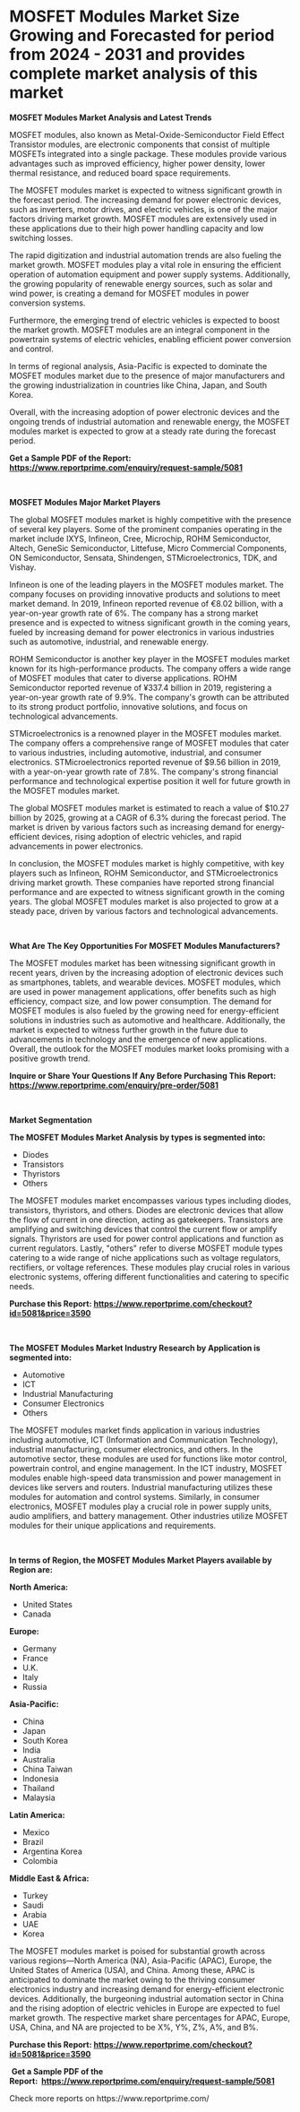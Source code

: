 <p><h1>MOSFET Modules Market Size Growing and Forecasted for period from 2024 - 2031 and provides complete market analysis of this market</h1></p><p><strong>MOSFET Modules Market Analysis and Latest Trends</strong></p>
<p><p>MOSFET modules, also known as Metal-Oxide-Semiconductor Field Effect Transistor modules, are electronic components that consist of multiple MOSFETs integrated into a single package. These modules provide various advantages such as improved efficiency, higher power density, lower thermal resistance, and reduced board space requirements.</p><p>The MOSFET modules market is expected to witness significant growth in the forecast period. The increasing demand for power electronic devices, such as inverters, motor drives, and electric vehicles, is one of the major factors driving market growth. MOSFET modules are extensively used in these applications due to their high power handling capacity and low switching losses.</p><p>The rapid digitization and industrial automation trends are also fueling the market growth. MOSFET modules play a vital role in ensuring the efficient operation of automation equipment and power supply systems. Additionally, the growing popularity of renewable energy sources, such as solar and wind power, is creating a demand for MOSFET modules in power conversion systems.</p><p>Furthermore, the emerging trend of electric vehicles is expected to boost the market growth. MOSFET modules are an integral component in the powertrain systems of electric vehicles, enabling efficient power conversion and control.</p><p>In terms of regional analysis, Asia-Pacific is expected to dominate the MOSFET modules market due to the presence of major manufacturers and the growing industrialization in countries like China, Japan, and South Korea.</p><p>Overall, with the increasing adoption of power electronic devices and the ongoing trends of industrial automation and renewable energy, the MOSFET modules market is expected to grow at a steady rate during the forecast period.</p></p>
<p><strong>Get a Sample PDF of the Report:&nbsp; <a href="https://www.reportprime.com/enquiry/request-sample/5081">https://www.reportprime.com/enquiry/request-sample/5081</a></strong></p>
<p>&nbsp;</p>
<p><strong>MOSFET Modules Major Market Players</strong></p>
<p><p>The global MOSFET modules market is highly competitive with the presence of several key players. Some of the prominent companies operating in the market include IXYS, Infineon, Cree, Microchip, ROHM Semiconductor, Altech, GeneSic Semiconductor, Littefuse, Micro Commercial Components, ON Semiconductor, Sensata, Shindengen, STMicroelectronics, TDK, and Vishay.</p><p>Infineon is one of the leading players in the MOSFET modules market. The company focuses on providing innovative products and solutions to meet market demand. In 2019, Infineon reported revenue of €8.02 billion, with a year-on-year growth rate of 6%. The company has a strong market presence and is expected to witness significant growth in the coming years, fueled by increasing demand for power electronics in various industries such as automotive, industrial, and renewable energy.</p><p>ROHM Semiconductor is another key player in the MOSFET modules market known for its high-performance products. The company offers a wide range of MOSFET modules that cater to diverse applications. ROHM Semiconductor reported revenue of ¥337.4 billion in 2019, registering a year-on-year growth rate of 9.9%. The company's growth can be attributed to its strong product portfolio, innovative solutions, and focus on technological advancements.</p><p>STMicroelectronics is a renowned player in the MOSFET modules market. The company offers a comprehensive range of MOSFET modules that cater to various industries, including automotive, industrial, and consumer electronics. STMicroelectronics reported revenue of $9.56 billion in 2019, with a year-on-year growth rate of 7.8%. The company's strong financial performance and technological expertise position it well for future growth in the MOSFET modules market.</p><p>The global MOSFET modules market is estimated to reach a value of $10.27 billion by 2025, growing at a CAGR of 6.3% during the forecast period. The market is driven by various factors such as increasing demand for energy-efficient devices, rising adoption of electric vehicles, and rapid advancements in power electronics.</p><p>In conclusion, the MOSFET modules market is highly competitive, with key players such as Infineon, ROHM Semiconductor, and STMicroelectronics driving market growth. These companies have reported strong financial performance and are expected to witness significant growth in the coming years. The global MOSFET modules market is also projected to grow at a steady pace, driven by various factors and technological advancements.</p></p>
<p>&nbsp;</p>
<p><strong>What Are The Key Opportunities For MOSFET Modules Manufacturers?</strong></p>
<p><p>The MOSFET modules market has been witnessing significant growth in recent years, driven by the increasing adoption of electronic devices such as smartphones, tablets, and wearable devices. MOSFET modules, which are used in power management applications, offer benefits such as high efficiency, compact size, and low power consumption. The demand for MOSFET modules is also fueled by the growing need for energy-efficient solutions in industries such as automotive and healthcare. Additionally, the market is expected to witness further growth in the future due to advancements in technology and the emergence of new applications. Overall, the outlook for the MOSFET modules market looks promising with a positive growth trend.</p></p>
<p><strong>Inquire or Share Your Questions If Any Before Purchasing This Report: <a href="https://www.reportprime.com/enquiry/pre-order/5081">https://www.reportprime.com/enquiry/pre-order/5081</a></strong></p>
<p>&nbsp;</p>
<p><strong>Market Segmentation</strong></p>
<p><strong>The MOSFET Modules Market Analysis by types is segmented into:</strong></p>
<p><ul><li>Diodes</li><li>Transistors</li><li>Thyristors</li><li>Others</li></ul></p>
<p><p>The MOSFET modules market encompasses various types including diodes, transistors, thyristors, and others. Diodes are electronic devices that allow the flow of current in one direction, acting as gatekeepers. Transistors are amplifying and switching devices that control the current flow or amplify signals. Thyristors are used for power control applications and function as current regulators. Lastly, "others" refer to diverse MOSFET module types catering to a wide range of niche applications such as voltage regulators, rectifiers, or voltage references. These modules play crucial roles in various electronic systems, offering different functionalities and catering to specific needs.</p></p>
<p><strong>Purchase this Report:&nbsp;<a href="https://www.reportprime.com/checkout?id=5081&price=3590">https://www.reportprime.com/checkout?id=5081&price=3590</a></strong></p>
<p>&nbsp;</p>
<p><strong>The MOSFET Modules Market Industry Research by Application is segmented into:</strong></p>
<p><ul><li>Automotive</li><li>ICT</li><li>Industrial Manufacturing</li><li>Consumer Electronics</li><li>Others</li></ul></p>
<p><p>The MOSFET modules market finds application in various industries including automotive, ICT (Information and Communication Technology), industrial manufacturing, consumer electronics, and others. In the automotive sector, these modules are used for functions like motor control, powertrain control, and engine management. In the ICT industry, MOSFET modules enable high-speed data transmission and power management in devices like servers and routers. Industrial manufacturing utilizes these modules for automation and control systems. Similarly, in consumer electronics, MOSFET modules play a crucial role in power supply units, audio amplifiers, and battery management. Other industries utilize MOSFET modules for their unique applications and requirements.</p></p>
<p>&nbsp;</p>
<p><strong>In terms of Region, the MOSFET Modules Market Players available by Region are:</strong></p>
<p>
    <p> <strong> North America: </strong>
        <ul>
            <li>United States</li>
            <li>Canada</li>
        </ul>
        </p> 
    <p> <strong> Europe: </strong>
        <ul>
            <li>Germany</li>
            <li>France</li>
            <li>U.K.</li>
            <li>Italy</li>
            <li>Russia</li>
        </ul>
        </p> 
    <p> <strong> Asia-Pacific: </strong>
        <ul>
            <li>China</li>
            <li>Japan</li>
            <li>South Korea</li>
            <li>India</li>
            <li>Australia</li>
            <li>China Taiwan</li>
            <li>Indonesia</li>
            <li>Thailand</li>
            <li>Malaysia</li>
        </ul>
        </p> 
    <p> <strong> Latin America: </strong>
        <ul>
            <li>Mexico</li>
            <li>Brazil</li>
            <li>Argentina Korea</li>
            <li>Colombia</li>
        </ul>
        </p> 
    <p> <strong> Middle East & Africa: </strong>
        <ul>
            <li>Turkey</li>
            <li>Saudi</li>
            <li>Arabia</li>
            <li>UAE</li>
            <li>Korea</li>
        </ul>
    </p>
    </p>
<p><p>The MOSFET modules market is poised for substantial growth across various regions—North America (NA), Asia-Pacific (APAC), Europe, the United States of America (USA), and China. Among these, APAC is anticipated to dominate the market owing to the thriving consumer electronics industry and increasing demand for energy-efficient electronic devices. Additionally, the burgeoning industrial automation sector in China and the rising adoption of electric vehicles in Europe are expected to fuel market growth. The respective market share percentages for APAC, Europe, USA, China, and NA are projected to be X%, Y%, Z%, A%, and B%.</p></p>
<p><strong>Purchase this Report: <a href="https://www.reportprime.com/checkout?id=5081&price=3590">https://www.reportprime.com/checkout?id=5081&price=3590</a></strong></p>
<p>&nbsp;<strong>Get a Sample PDF of the Report:&nbsp;&nbsp;<a href="https://www.reportprime.com/enquiry/request-sample/5081">https://www.reportprime.com/enquiry/request-sample/5081</a></strong></p>
<p><strong></strong></p>
<p>Check more reports on https://www.reportprime.com/</p>